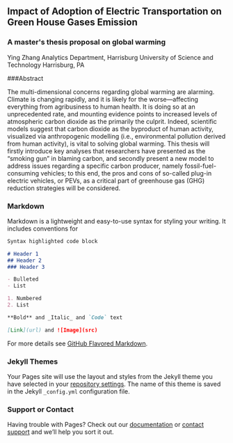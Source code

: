 ## Impact of Adoption of Electric Transportation on Green House Gases Emission
### A master's thesis proposal on global warming

Ying Zhang
Analytics Department, Harrisburg University of Science and Technology
Harrisburg, PA

###Abstract

The multi-dimensional concerns regarding global warming are alarming. Climate is changing rapidly, and it is likely for the worse—affecting everything from agribusiness to human health. It is doing so at an unprecedented rate, and mounting evidence points to increased levels of atmospheric carbon dioxide as the primarily the culprit. Indeed, scientific models suggest that carbon dioxide as the byproduct of human activity, visualized via anthropogenic modelling (i.e., environmental pollution derived from human activity), is vital to solving global warming. This thesis will firstly introduce key analyses that researchers have presented as the “smoking gun” in blaming carbon, and secondly present a new model to address issues regarding a specific carbon producer, namely fossil-fuel-consuming vehicles; to this end, the pros and cons of so-called plug-in electric vehicles, or PEVs, as a critical part of greenhouse gas (GHG) reduction strategies will be considered.

### Markdown

Markdown is a lightweight and easy-to-use syntax for styling your writing. It includes conventions for

```markdown
Syntax highlighted code block

# Header 1
## Header 2
### Header 3

- Bulleted
- List

1. Numbered
2. List

**Bold** and _Italic_ and `Code` text

[Link](url) and ![Image](src)
```

For more details see [GitHub Flavored Markdown](https://guides.github.com/features/mastering-markdown/).

### Jekyll Themes

Your Pages site will use the layout and styles from the Jekyll theme you have selected in your [repository settings](https://github.com/carilyn1031/ANLY699/settings). The name of this theme is saved in the Jekyll `_config.yml` configuration file.

### Support or Contact

Having trouble with Pages? Check out our [documentation](https://help.github.com/categories/github-pages-basics/) or [contact support](https://github.com/contact) and we’ll help you sort it out.
